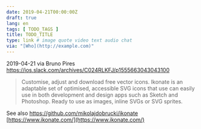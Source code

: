 ```yaml
---
date: 2019-04-21T00:00:00Z
draft: true
lang: en
tags: [ TODO_TAGS ]
title: TODO_TITLE
type: link # image quote video text audio chat
via: "[Who](http://example.com)"
---
```



2019-04-21 via Bruno Pires
https://ios.slack.com/archives/C024RLKFJ/p1555663043043100

> Customise, adjust and download free vector icons. Ikonate is an adaptable set of optimised, accessible SVG icons that use can easily use in both development and design apps such as Sketch and Photoshop. Ready to use as images, inline SVGs or SVG sprites.

See also https://github.com/mikolajdobrucki/ikonate 
[https://www.ikonate.com/](https://www.ikonate.com/)

